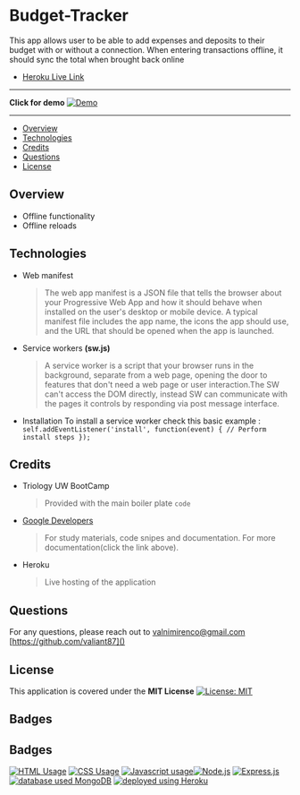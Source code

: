 # Budget-Tracker

This app allows user to be able to add expenses and deposits to their budget with or without a connection. When entering transactions offline, it should sync the total when brought back online

- [Heroku Live Link]()

---

**Click for demo**
[![Demo](https://img.youtube.com/vi/fMw-ZUlv3Jk/0.jpg)](https://youtu.be/fMw-ZUlv3Jk)

---

- [Overview](#Overview)
- [Technologies](#Technologies)
- [Credits](#Credits)
- [Questions](#Questions)
- [License](#License)

## Overview

- Offline functionality
- Offline reloads

## Technologies

- Web manifest

  > The web app manifest is a JSON file that tells the browser about your Progressive Web App and how it should behave when installed on the user's desktop or mobile device. A typical manifest file includes the app name, the icons the app should use, and the URL that should be opened when the app is launched.

- Service workers **(sw.js)**

  > A service worker is a script that your browser runs in the background, separate from a web page, opening the door to features that don't need a web page or user interaction.The SW can't access the DOM directly, instead SW can communicate with the pages it controls by responding via post message interface.

- Installation
  To install a service worker check this basic example :
  `self.addEventListener('install', function(event) { // Perform install steps });`

## Credits

- Triology UW BootCamp

  > Provided with the main boiler plate `code`

- [Google Developers](https://developers.google.com/web/fundamentals/primers/service-workers)

  > For study materials, code snipes and documentation. For more documentation(click the link above).

- Heroku
  > Live hosting of the application

## Questions

For any questions, please reach out to [valnimirenco@gmail.com]()
[https://github.com/valiant87]()

## License

This application is covered under the **MIT License**
[![License: MIT](https://img.shields.io/badge/License-MIT-yellow.svg)](https://opensource.org/licenses/MIT)

## Badges

## Badges

<a href="https://img.shields.io/badge/CSS-13.4%25-yellow"><img alt="HTML Usage" src="https://img.shields.io/badge/CSS-13.4%25-yellow"></a> <a href="https://img.shields.io/badge/CSS-4.4%25-purple"><img alt="CSS Usage" src="https://img.shields.io/badge/CSS-4.4%25-purple"></a> <a href="https://img.shields.io/badge/JavaScript-82.2%25-yellow"><img alt="Javascript usage" src="https://img.shields.io/badge/JavaScript-82.2%25-yellow"></a><a href="https://img.shields.io/badge/Backend-Node.js-green"><img alt="Node.js" src="https://img.shields.io/badge/Backend-Node.js-green"></a> <a href="https://img.shields.io/badge/Backend-Express.js-green"><img alt="Express.js" src="https://img.shields.io/badge/Backend-Express.js-green"></a> <a href="https://img.shields.io/badge/Database-MongoDB-yellow"><img alt="database used MongoDB" src="https://img.shields.io/badge/Database-MongoDB-yellow"></a> <a href="https://img.shields.io/badge/Deployment-Heroku-purple"><img alt="deployed using Heroku" src="https://img.shields.io/badge/Deployment-Heroku-purple"></a>
